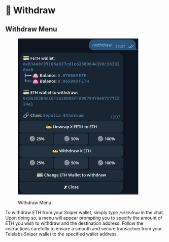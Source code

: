 # 💸 Withdraw

## Withdraw Menu

<figure><img src="../.gitbook/assets/image (12).png" alt=""><figcaption><p>Withdraw Menu</p></figcaption></figure>

To withdraw ETH from your Sniper wallet, simply type `/withdraw` in the chat. Upon doing so, a menu will appear prompting you to specify the amount of ETH you wish to withdraw and the destination address. Follow the instructions carefully to ensure a smooth and secure transaction from your Telelabs Sniper wallet to the specified wallet address.



###
